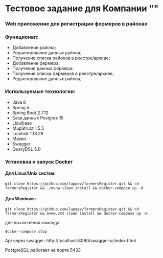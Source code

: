 # Тестовое задание для Компании ""
### Web приложение для регистрации фермеров в районах
### Функционал:
- Добавление района;
- Редактирование данных района;
- Получение списка районов в реестре/архиве;
- Добавление фермера.
- Получение данных фермера.
- Получение списка фермеров в реестре/архиве;
- Редактирование данных района;

### Используемые технологии:
- Java 8
- Spring 5
- Spring Boot 2.7.12
- База данных Postgres 15
- Liquibase 
- MupStruct 1.5.5
- Lombok 1.18.28
- Maven
- Swagger
- QueryDSL 5.0


### Установка и запуск Docker

#### Для Linux/Unix систем:
``git clone https://github.com/lupaev/farmersRegister.git && cd farmersRegister && ./mvnw clean install && docker-compose up -d``

#### Для Windows:
``git clone https://github.com/lupaev/farmersRegister.git && cd farmersRegister && mvnw.cmd clean install && docker-compose up -d``

для выключения команда:

``docker-compose stop``

Api через swagger: http://localhost:8080/swagger-ui/index.html

PostgreSQL работает на порте 5433
